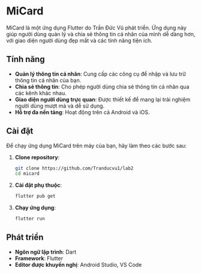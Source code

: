 
# MiCard

MiCard là một ứng dụng Flutter do Trần Đức Vũ phát triển. Ứng dụng này giúp người dùng quản lý và chia sẻ thông tin cá nhân của mình dễ dàng hơn, với giao diện người dùng đẹp mắt và các tính năng tiện ích.

## Tính năng

- **Quản lý thông tin cá nhân**: Cung cấp các công cụ để nhập và lưu trữ thông tin cá nhân của bạn.
- **Chia sẻ thông tin**: Cho phép người dùng chia sẻ thông tin cá nhân qua các kênh khác nhau.
- **Giao diện người dùng trực quan**: Được thiết kế để mang lại trải nghiệm người dùng mượt mà và dễ sử dụng.
- **Hỗ trợ đa nền tảng**: Hoạt động trên cả Android và iOS.

## Cài đặt

Để chạy ứng dụng MiCard trên máy của bạn, hãy làm theo các bước sau:

1. **Clone repository**:
    ```sh
    git clone https://github.com/Tranducvu1/lab2
    cd micard
    ```

2. **Cài đặt phụ thuộc**:
    ```sh
    flutter pub get
    ```

3. **Chạy ứng dụng**:
    ```sh
    flutter run
    ```

## Phát triển

- **Ngôn ngữ lập trình**: Dart
- **Framework**: Flutter
- **Editor được khuyến nghị**: Android Studio, VS Code


